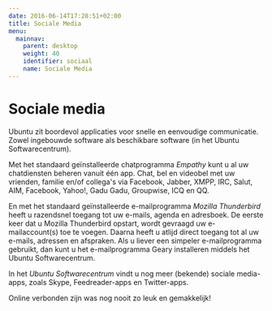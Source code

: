 ```yaml
---
date: 2016-06-14T17:28:51+02:00
title: Sociale Media
menu:
  mainnav:
    parent: desktop
    weight: 40
    identifier: sociaal
    name: Sociale Media
---
```


# Sociale media
Ubuntu zit boordevol applicaties voor snelle en eenvoudige communicatie. Zowel ingebouwde software als beschikbare software (in het Ubuntu Softwarecentrum).

Met het standaard geïnstalleerde chatprogramma _Empathy_ kunt u al uw chatdiensten beheren vanuit één app. Chat, bel en videobel met uw vrienden, familie en/of collega's via Facebook, Jabber, XMPP, IRC, Salut, AIM, Facebook, Yahoo!, Gadu Gadu, Groupwise, ICQ en QQ.

En met het standaard geïnstalleerde e-mailprogramma _Mozilla Thunderbird_ heeft u razendsnel toegang tot uw e-mails, agenda en adresboek. De eerste keer dat u Mozilla Thunderbird opstart, wordt gevraagd uw e-mailaccount(s) toe te voegen. Daarna heeft u atlijd direct toegang tot al uw e-mails, adressen en afspraken. Als u liever een simpeler e-mailprogramma gebruikt, dan kunt u het e-mailprogramma Geary installeren middels het Ubuntu Softwarecentrum.

In het _Ubuntu Softwarecentrum_ vindt u nog meer (bekende) sociale media-apps, zoals Skype, Feedreader-apps en Twitter-apps.

Online verbonden zijn was nog nooit zo leuk en gemakkelijk!
